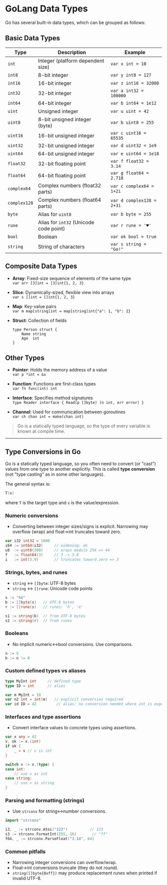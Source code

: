# GoLang Data Types

Go has several built-in data types, which can be grouped as follows:

## Basic Data Types

| Type         | Description                        | Example                |
|--------------|------------------------------------|------------------------|
| `int`        | Integer (platform dependent size)  | `var x int = 10`       |
| `int8`       | 8-bit integer                      | `var y int8 = 127`     |
| `int16`      | 16-bit integer                     | `var z int16 = 32000`  |
| `int32`      | 32-bit integer                     | `var a int32 = 100000` |
| `int64`      | 64-bit integer                     | `var b int64 = 1e12`   |
| `uint`       | Unsigned integer                   | `var u uint = 42`      |
| `uint8`      | 8-bit unsigned integer (byte)      | `var b uint8 = 255`    |
| `uint16`     | 16-bit unsigned integer            | `var c uint16 = 65535` |
| `uint32`     | 32-bit unsigned integer            | `var d uint32 = 1e9`   |
| `uint64`     | 64-bit unsigned integer            | `var e uint64 = 1e18`  |
| `float32`    | 32-bit floating point              | `var f float32 = 3.14` |
| `float64`    | 64-bit floating point              | `var g float64 = 2.718`|
| `complex64`  | Complex numbers (float32 parts)    | `var c complex64 = 1+2i`|
| `complex128` | Complex numbers (float64 parts)    | `var d complex128 = 2+3i`|
| `byte`       | Alias for `uint8`                  | `var b byte = 255`     |
| `rune`       | Alias for `int32` (Unicode code point) | `var r rune = '♥'` |
| `bool`       | Boolean                            | `var ok bool = true`   |
| `string`     | String of characters               | `var s string = "Go!"` |

## Composite Data Types

- **Array**: Fixed-size sequence of elements of the same type  
  `var arr [3]int = [3]int{1, 2, 3}`

- **Slice**: Dynamically-sized, flexible view into arrays  
  `var s []int = []int{1, 2, 3}`

- **Map**: Key-value pairs  
  `var m map[string]int = map[string]int{"a": 1, "b": 2}`

- **Struct**: Collection of fields  
  ```
  type Person struct {
      Name string
      Age  int
  }
  ```

## Other Types

- **Pointer**: Holds the memory address of a value  
  `var p *int = &x`

- **Function**: Functions are first-class types  
  `var fn func(int) int`

- **Interface**: Specifies method signatures  
  `type Reader interface { Read(p []byte) (n int, err error) }`

- **Channel**: Used for communication between goroutines  
  `var ch chan int = make(chan int)`


> Go is a statically typed language, so the type of every variable is known at compile time.


---
## Type Conversions in Go

Go is a statically typed language, so you often need to convert (or "cast") values from one type to another explicitly. This is called **type conversion** (not "type casting" as in some other languages).

The general syntax is:

```go
T(x)
```

where `T` is the target type and `x` is the value/expression.

### Numeric conversions

- Converting between integer sizes/signs is explicit. Narrowing may overflow (wrap) and float→int truncates toward zero.

```go
var i32 int32 = 1000
i64 := int64(i32)     // widening: ok
u8  := uint8(300)     // wraps modulo 256 => 44
f   := float64(3)     // 3 -> 3.0
i   := int(3.9)       // truncates toward zero => 3
```

### Strings, bytes, and runes

- `string` ↔ `[]byte`: UTF-8 bytes
- `string` ↔ `[]rune`: Unicode code points

```go
s := "hé"
b := []byte(s)   // UTF-8 bytes
r := []rune(s)   // runes: 'h', 'é'

s1 := string(b)  // from UTF-8 bytes
s2 := string(r)  // from runes
```

### Booleans

- No implicit numeric↔bool conversions. Use comparisons.

```go
n := 5
b := n != 0
```

### Custom defined types vs aliases

```go
type MyInt int     // defined type
type ID = int      // alias

var m MyInt = 10
var n2 int = int(m)   // explicit conversion required
var id ID = 42         // alias: no conversion needed where int is expected
```

### Interfaces and type assertions

- Convert interface values to concrete types using assertions.

```go
var x any = 42
v, ok := x.(int)
if ok {
    _ = v // v is int
}

switch v := x.(type) {
case int:
    // use v as int
case string:
    // use v as string
}
```

### Parsing and formatting (strings)

- Use `strconv` for string↔number conversions.

```go
import "strconv"

i3, _ := strconv.Atoi("123")          // 123
s3 := strconv.FormatInt(255, 16)       // "ff"
f64, _ := strconv.ParseFloat("3.14", 64)
```

### Common pitfalls

- Narrowing integer conversions can overflow/wrap.
- Float→int conversions truncate (they do not round).
- `string([]byte{0xff})` may produce replacement runes when printed if invalid UTF-8.


